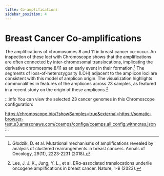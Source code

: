 ```yaml
---
title: Co-amplifications
sidebar_position: 4
---
```


# Breast Cancer Co-amplifications

The amplifications of chromosomes 8 and 11 in breast cancer co-occur. An inspection of these loci with Chromoscope shows that the amplifications are often connected by inter-chromosomal translocations, implicating the derivative chromosome 8/11 as an early event in their formation.[^1] The segments of loss-of-heterozygosity (LOH) adjacent to the amplicon loci are consistent with this model of amplicon origin. The visualization highlights commonalities in features of the amplicons across 23 samples, as featured in a recent study on the origin of these amplicons.[^2]

:::info
You can view the selected 23 cancer genomes in this Chromoscope configuration:

https://chromoscope.bio/?showSamples=true&external=https://somatic-browser-test.s3.amazonaws.com/coamps/configs/coamps.all.config.withnotes.json
:::

[^1]: Głodzik, D. et al. Mutational mechanisms of amplifications revealed by analysis of clustered rearrangements in breast cancers. Annals of Oncology, 29(11), 2223-2231 (2018).

[^2]: Lee, J. J. K., Jung, Y. L., et al.  ERα-associated translocations underlie oncogene amplifications in breast cancer. Nature, 1-9 (2023).
